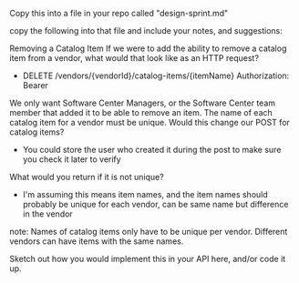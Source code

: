 Copy this into a file in your repo called "design-sprint.md"

copy the following into that file and include your notes, and suggestions:

Removing a Catalog Item
If we were to add the ability to remove a catalog item from a vendor, what would that look like as an HTTP request?
- DELETE /vendors/{vendorId}/catalog-items/{itemName}
Authorization: Bearer <your-token>



We only want Software Center Managers, or the Software Center team member that added it to be able to remove an item.
The name of each catalog item for a vendor must be unique.
Would this change our POST for catalog items?
- You could store the user who created it during the post to make sure you check it later to verify

What would you return if it is not unique?
- I'm assuming this means item names, and the item names should probably be unique for each vendor, can be same name but difference in the vendor

note: Names of catalog items only have to be unique per vendor. Different vendors can have items with the same names.

Sketch out how you would implement this in your API here, and/or code it up.
